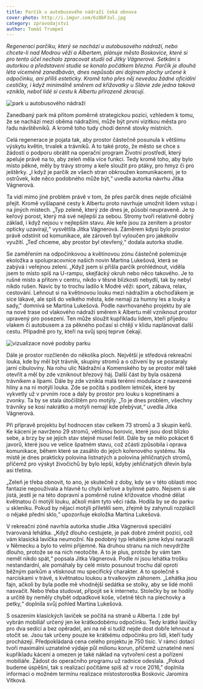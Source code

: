 ```yaml
---
title: Parčík u autobusového nádraží čeká obnova
cover-photo: http://i.imgur.com/6z8bFJul.jpg
category: zpravodajství
author: Tomáš Trumpeš
---
```


*Regeneraci parčíku, který se nachází u autobusového nádraží, nebo chcete-li nad Modrou věží a Albertem, plánuje město Boskovice, které si pro tento účel nechalo zpracovat studii od Jitky Vágnerové. Setkání s autorkou a představení studie se konalo počátkem března. Parčík je dlouhá léta víceméně zanedbáván, dnes nepůsobí ani dojmem plochy určené k odpočinku, ani příliš esteticky. Kromě toho přes něj nevedou žádné oficiální cestičky, i když minimálně směrem od křižovatky u Slávie zde jedna taková vznikla, neboť lidé si cestu k Albertu přirozeně zkracují.*

<img src="http://i.imgur.com/6z8bFJu.jpg" alt="park u autobusového nádraží" class="img-responsive">

Zanedbaný park má přitom poměrně strategickou pozici, vzhledem k tomu, že se nachází mezi oběma nádražími, může být první vizitkou města pro řadu návštěvníků. A kromě toho tudy chodí denně stovky místních.

Celá regenerace je pojata tak, aby prostor částečně posunula k většímu výskytu květin, trvalek a trávníků. A to také proto, že město se chce s žádostí o podporu obrátit na operační program Životní prostředí, který apeluje právě na to, aby zeleň měla více funkcí. Tedy kromě toho, aby bylo místo pěkné, měly by trávy stromy a keře sloužit pro ptáky, pro hmyz či pro ještěrky. „I když je parčík ze všech stran obkroužen komunikacemi, je to ostrůvek, kde něco podobného může být,“ uvedla autorka návrhu Jitka Vágnerová.

Ta vidí mimo jiné problém právě v tom, že přes parčík dnes nejde oficiálně přejít. Kromě vyšlapané cesty k Albertu proto navrhuje umožnit lidem vstup i na jiných místech. „Typ zeleně, který zde dnes je, působí neupraveně. Je to keřový porost, který má své nejlepší za sebou. Stromy tvoří relativně dobrý základ, i když nejsou v nejlepším stavu. Ale keře jsou za zenitem a prostor opticky uzavírají,“ vysvětlila Jitka Vágnerová. Záměrem kdysi bylo prostor právě odstínit od komunikace, ale zároveň byl vyloučen pro jakékoliv využití. „Teď chceme, aby prostor byl otevřený,“ dodala autorka studie.

Se zaměřením na odpočinkovou a květinovou zónu částečně polemizuje ekoložka a spolupracovnice našich novin Martina Lukešová, která se zabývá i veřejnou zelení. „Když jsem si přišla parčík prohlédnout, viděla jsem to místo spíš na U-rampu, skejťácký okruh nebo něco takového. Je to rušné místo a přitom v centru, nikdo v těsné blízkosti nebydlí, tak by nebyl nikdo rušen. Navíc by to trochu ladilo k Modré věži: sport, zábava, relax, cestování. Lehnout si na květinovou louku mezi nádražím a obchoďákem je sice lákavé, ale spíš do velkého města, kde nemají za humny les a louky a sady," domnívá se Martina Lukešová.
Podle navrhovaného projektu by ale na nové trase od vlakového nádraží směrem k Albertu měl vzniknout prostor upravený pro posezení. Ten může sloužit kupříkladu lidem, kteří přijedou vlakem či autobusem a za pěkného počasí si chtějí v klidu naplánovat další cestu. Případně pro ty, kteří na svůj spoj teprve čekají.

<img src="http://i.imgur.com/8aGdaZm.jpg" alt="vizualizace nové podoby parku" class="img-responsive">

Dále je prostor rozčleněn do několika ploch. Největší je středová rekreační louka, kde by měl být trávník, skupiny stromů a o oživení by se postaraly jarní cibuloviny. Na rohu ulic Nádražní a Komenského by se prostor měl také otevřít a měl by zde vzniknout březový háj. Další část by byla osázená trávníkem a lípami.  Dále by zde vznikla malá terénní modulace z navezené hlíny a na ní motýlí louka. Zde se počítá s podílem letniček, které by vykvetly už v prvním roce a daly by prostor pro louku s kopretinami a zvonky. Ta by se stala útočištěm pro motýly. „To je dnes problém, všechny trávníky se kosí nakrátko a motýli nemají kde přebývat,“ uvedla Jitka Vágnerová.

Při přípravě projektu byl hodnocen stav celkem 73 stromů a 3 skupin keřů. Ke kácení je navrženo 29 stromů, většinou borovic, které jsou dost blízko sebe, a brzy by se jejich stav stejně musel řešit. Dále by se mělo pokácet 6 javorů, které jsou ve velice špatném stavu, což zčásti způsobila i oprava komunikace, během které se zasáhlo do jejich kořenového systému. Na místě je dnes prakticky polovina listnatých a polovina jehličnatých stromů, přičemž pro výskyt živočichů by bylo lepší, kdyby jehličnatých dřevin byla asi třetina.

„Zeleň je třeba obnovit, to ano, je skutečně z doby, kdy se v této oblasti moc fantazie nepoužívala a hlavně tu chybí keřové a bylinné patro. Nejsem si ale jistá, jestli je na této dopravní a poměrně rušné křižovatce vhodné dělat květnatou či motýlí louku, ačkoli mám tyto věci ráda. Hodila by se do parku u skleníku. Pokud by nějací motýli přiletěli sem, zřejmě by zahynuli rozpláclí o nějaké přední sklo,“ upozorňuje ekoložka Martina Lukešová.

V rekreační zóně navrhla autorka studie Jitka Vágnerová speciální tvarovaná lehátka. „Když dlouho cestujete, je pak dobré změnit pozici, což vám klasická lavička neumožní. Na podobný typ lehátek jsme kdysi narazili v Německu a bylo to velmi příjemné. Na druhou stranu na nich nevydržíte dlouho, protože se na nich neotočíte. A to je plus, protože by vám tam neměl nikdo spát,“ popsala Jitka Vágnerová. Podle ní jsou lehátka trošku nestandardní, ale pomáhaly by celé místo posunout trochu dál oproti běžným parkům a vtisknout mu specifický charakter. A to společně s narciskami v trávě, s květnatou loukou a trvalkovým záhonem. „Lehátka jsou fajn, ačkoli by byla podle mě vhodnější sedátka se stolky, aby se lidé mohli nasvačit. Nebo třeba studovat, připojit se k internetu. Stolečky by se hodily a určitě by neměly chybět odpadkové koše, včetně těch na plechovky a petky,“ doplnila svůj pohled Martina Lukešová.

S osazením klasických laviček se počítá na straně u Alberta. I zde byl vybrán mobiliář určený jen ke krátkodobému odpočinku. Tedy krátké lavičky pro dva sedící a bez opěradel, ani na ně si tudíž nejde dost dobře lehnout a otočit se. Jsou tak určeny pouze ke krátkému odpočinku pro lidi, kteří tudy procházejí.
Předpokládaná cena celého projektu je 750 tisíc. V rámci dotací tvoří maximální uznatelné výdaje půl milionu korun, přičemž uznatelné není kupříkladu kácení a omezen je také náklad na vytvoření cest a pořízení mobiliáře. Žádost do operačního programu už radnice odeslala. „Pokud budeme úspěšní, tak s realizací počítáme spíš až v roce 2016,” doplnila informaci o možném termínu realizace místostorostka Boskovic Jaromíra Vítková.